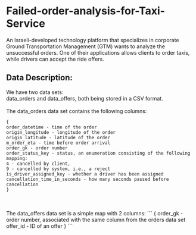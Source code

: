# Failed-order-analysis-for-Taxi-Service
An Israeli-developed technology platform that specializes in corporate Ground Transportation Management (GTM) wants to analyze the unsuccessful orders. One of their applications allows clients to order taxis, while drivers can accept the ride offers.

## Data Description:
We have two data sets: 
<br>data_orders and data_offers, both being stored in a CSV format. 
<br>
<br>The data_orders data set contains the following columns:
```
{
order_datetime - time of the order
origin_longitude - longitude of the order
origin_latitude - latitude of the order
m_order_eta - time before order arrival
order_gk - order number
order_status_key - status, an enumeration consisting of the following mapping:
4 - cancelled by client,
9 - cancelled by system, i.e., a reject
is_driver_assigned_key - whether a driver has been assigned
cancellation_time_in_seconds - how many seconds passed before cancellation
}
```
<br>
<br>The data_offers data set is a simple map with 2 columns:
```
{
order_gk - order number, associated with the same column from the orders data set
offer_id - ID of an offer
}
```
